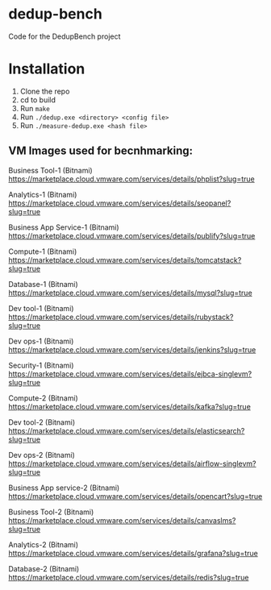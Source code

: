 # dedup-bench

Code for the DedupBench project

# Installation 
1. Clone the repo
2. cd to build
3. Run `make`
4. Run `./dedup.exe <directory> <config file>`
5. Run `./measure-dedup.exe <hash file>`

## VM Images used for becnhmarking:

Business Tool-1 (Bitnami)
https://marketplace.cloud.vmware.com/services/details/phplist?slug=true

Analytics-1 (Bitnami)
https://marketplace.cloud.vmware.com/services/details/seopanel?slug=true

Business App Service-1 (Bitnami)
https://marketplace.cloud.vmware.com/services/details/publify?slug=true

Compute-1 (Bitnami)
https://marketplace.cloud.vmware.com/services/details/tomcatstack?slug=true

Database-1 (Bitnami)
https://marketplace.cloud.vmware.com/services/details/mysql?slug=true

Dev tool-1 (Bitnami)
https://marketplace.cloud.vmware.com/services/details/rubystack?slug=true

Dev ops-1 (Bitnami)
https://marketplace.cloud.vmware.com/services/details/jenkins?slug=true

Security-1 (Bitnami)
https://marketplace.cloud.vmware.com/services/details/ejbca-singlevm?slug=true

Compute-2 (Bitnami)
https://marketplace.cloud.vmware.com/services/details/kafka?slug=true

Dev tool-2 (Bitnami)
https://marketplace.cloud.vmware.com/services/details/elasticsearch?slug=true

Dev ops-2 (Bitnami)
https://marketplace.cloud.vmware.com/services/details/airflow-singlevm?slug=true

Business App service-2 (Bitnami)
https://marketplace.cloud.vmware.com/services/details/opencart?slug=true

Business Tool-2 (Bitnami)
https://marketplace.cloud.vmware.com/services/details/canvaslms?slug=true

Analytics-2 (Bitnami)
https://marketplace.cloud.vmware.com/services/details/grafana?slug=true

Database-2 (Bitnami)
https://marketplace.cloud.vmware.com/services/details/redis?slug=true


